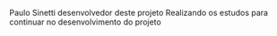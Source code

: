 Paulo Sinetti desenvolvedor deste projeto
Realizando os estudos para continuar no desenvolvimento do projeto
